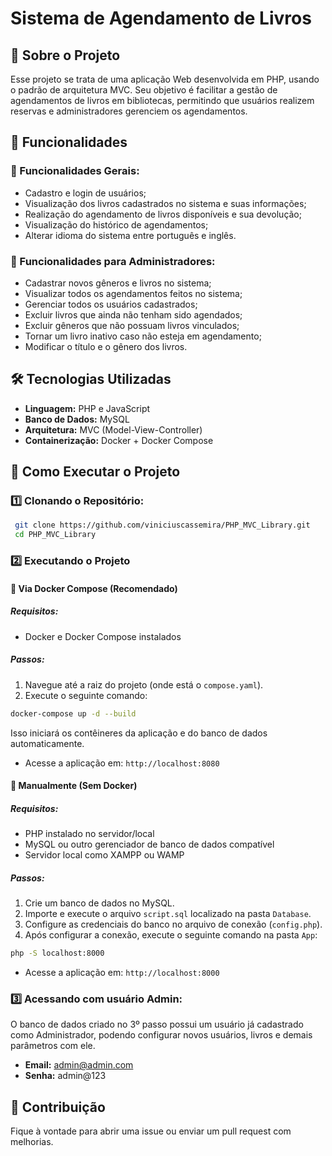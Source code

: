 # Sistema de Agendamento de Livros

## 📖 Sobre o Projeto
Esse projeto se trata de uma aplicação Web desenvolvida em PHP, usando o padrão de arquitetura MVC. 
Seu objetivo é facilitar a gestão de agendamentos de livros em bibliotecas, permitindo que usuários realizem reservas e administradores gerenciem os agendamentos.

## 🚀 Funcionalidades

### 📌 Funcionalidades Gerais:
- Cadastro e login de usuários;
- Visualização dos livros cadastrados no sistema e suas informações;
- Realização do agendamento de livros disponíveis e sua devolução;
- Visualização do histórico de agendamentos;
- Alterar idioma do sistema entre português e inglês.

### 📌 Funcionalidades para Administradores:
- Cadastrar novos gêneros e livros no sistema;
- Visualizar todos os agendamentos feitos no sistema;
- Gerenciar todos os usuários cadastrados;
- Excluir livros que ainda não tenham sido agendados;
- Excluir gêneros que não possuam livros vinculados;
- Tornar um livro inativo caso não esteja em agendamento;
- Modificar o título e o gênero dos livros.

## 🛠️ Tecnologias Utilizadas
- **Linguagem:** PHP e JavaScript
- **Banco de Dados:** MySQL
- **Arquitetura:** MVC (Model-View-Controller)
- **Containerização:** Docker + Docker Compose

## 📂 Como Executar o Projeto

### 1️⃣ Clonando o Repositório:
```bash
 git clone https://github.com/viniciuscassemira/PHP_MVC_Library.git
 cd PHP_MVC_Library
```

### 2️⃣ Executando o Projeto

#### 🔹 Via Docker Compose (Recomendado)
##### Requisitos:
- Docker e Docker Compose instalados

##### Passos:
1. Navegue até a raiz do projeto (onde está o `compose.yaml`).
2. Execute o seguinte comando:

```bash
docker-compose up -d --build
```

Isso iniciará os contêineres da aplicação e do banco de dados automaticamente.

- Acesse a aplicação em: `http://localhost:8080`

#### 🔹 Manualmente (Sem Docker)
##### Requisitos:
- PHP instalado no servidor/local
- MySQL ou outro gerenciador de banco de dados compatível
- Servidor local como XAMPP ou WAMP

##### Passos:
1. Crie um banco de dados no MySQL.
2. Importe e execute o arquivo `script.sql` localizado na pasta `Database`.
3. Configure as credenciais do banco no arquivo de conexão (`config.php`).
4. Após configurar a conexão, execute o seguinte comando na pasta `App`:

```bash
php -S localhost:8000
```

- Acesse a aplicação em: `http://localhost:8000`

### 3️⃣ Acessando com usuário Admin:
O banco de dados criado no 3º passo possui um usuário já cadastrado como Administrador, podendo configurar novos usuários, livros e demais parâmetros com ele.

- **Email:** admin@admin.com  
- **Senha:** admin@123  

## 🤝 Contribuição
Fique à vontade para abrir uma issue ou enviar um pull request com melhorias.
